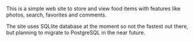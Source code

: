 This is a simple web site to store and view food items with features like photos, search,  favorites and comments.

The site uses SQLlite database at the moment so not the fastest out there, but planning to migrate to PostgreSQL in the near future.

